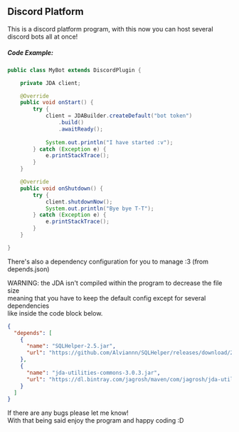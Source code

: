 ## Discord Platform

This is a discord platform program, with this now you can host several discord bots all at once!

##### Code Example:
```java
public class MyBot extends DiscordPlugin {

    private JDA client;

    @Override
    public void onStart() {
        try {
            client = JDABuilder.createDefault("bot token")
                .build()
                .awaitReady();
    
            System.out.println("I have started :v");
        } catch (Exception e) {
            e.printStackTrace();
        }
    }

    @Override
    public void onShutdown() {
        try {
            client.shutdownNow();
            System.out.println("Bye bye T-T");
        } catch (Exception e) {
            e.printStackTrace();
        }
    }

}
```

There's also a dependency configuration for you to manage :3 (from depends.json)

WARNING: the JDA isn't compiled within the program to decrease the file size <br>
meaning that you have to keep the default config except for several dependencies <br>
like inside the code block below.
```json
{
  "depends": [
    {
      "name": "SQLHelper-2.5.jar",
      "url": "https://github.com/Alviannn/SQLHelper/releases/download/2.5/SQLHelper-2.5.jar"
    },
    {
      "name": "jda-utilities-commons-3.0.3.jar",
      "url": "https://dl.bintray.com/jagrosh/maven/com/jagrosh/jda-utilities-commons/3.0.3/jda-utilities-commons-3.0.3.jar"
    }
  ]
}
```

If there are any bugs please let me know! <br>
With that being said enjoy the program and happy coding :D